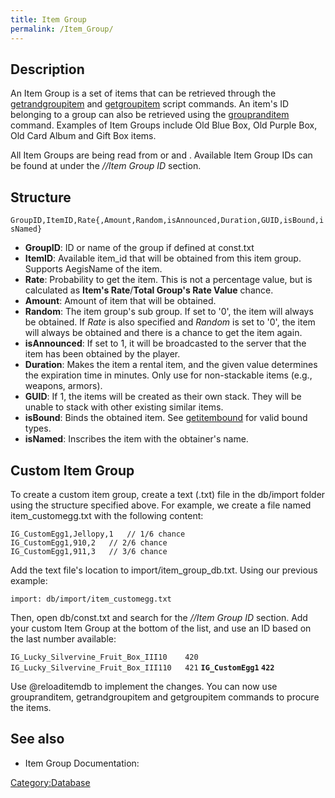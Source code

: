 ```yaml
---
title: Item Group
permalink: /Item_Group/
---
```


Description
-----------

An Item Group is a set of items that can be retrieved through the [getrandgroupitem](/getrandgroupitem "wikilink") and [getgroupitem](/getgroupitem "wikilink") script commands. An item's ID belonging to a group can also be retrieved using the [groupranditem](/groupranditem "wikilink") command. Examples of Item Groups include Old Blue Box, Old Purple Box, Old Card Album and Gift Box items.

All Item Groups are being read from or and . Available Item Group IDs can be found at under the *//Item Group ID* section.

Structure
---------

`GroupID,ItemID,Rate{,Amount,Random,isAnnounced,Duration,GUID,isBound,isNamed}`

-   **GroupID**: ID or name of the group if defined at const.txt
-   **ItemID**: Available item_id that will be obtained from this item group. Supports AegisName of the item.
-   **Rate**: Probability to get the item. This is not a percentage value, but is calculated as **Item's Rate**/**Total Group's Rate Value** chance.
-   **Amount**: Amount of item that will be obtained.
-   **Random**: The item group's sub group. If set to '0', the item will always be obtained. If *Rate* is also specified and *Random* is set to '0', the item will always be obtained and there is a chance to get the item again.
-   **isAnnounced**: If set to 1, it will be broadcasted to the server that the item has been obtained by the player.
-   **Duration**: Makes the item a rental item, and the given value determines the expiration time in minutes. Only use for non-stackable items (e.g., weapons, armors).
-   **GUID**: If 1, the items will be created as their own stack. They will be unable to stack with other existing similar items.
-   **isBound**: Binds the obtained item. See [getitembound](/getitembound "wikilink") for valid bound types.
-   **isNamed**: Inscribes the item with the obtainer's name.

Custom Item Group
-----------------

To create a custom item group, create a text (.txt) file in the db/import folder using the structure specified above. For example, we create a file named item_customegg.txt with the following content:

`IG_CustomEgg1,Jellopy,1   // 1/6 chance`
`IG_CustomEgg1,910,2   // 2/6 chance`
`IG_CustomEgg1,911,3   // 3/6 chance`

Add the text file's location to import/item_group_db.txt. Using our previous example:

`import: db/import/item_customegg.txt`

Then, open db/const.txt and search for the *//Item Group ID* section. Add your custom Item Group at the bottom of the list, and use an ID based on the last number available:

`IG_Lucky_Silvervine_Fruit_Box_III10    420`
`IG_Lucky_Silvervine_Fruit_Box_III110   421`
**`IG_CustomEgg1` `422`**

Use @reloaditemdb to implement the changes. You can now use groupranditem, getrandgroupitem and getgroupitem commands to procure the items.

See also
--------

-   Item Group Documentation:

[Category:Database](/Category:Database "wikilink")